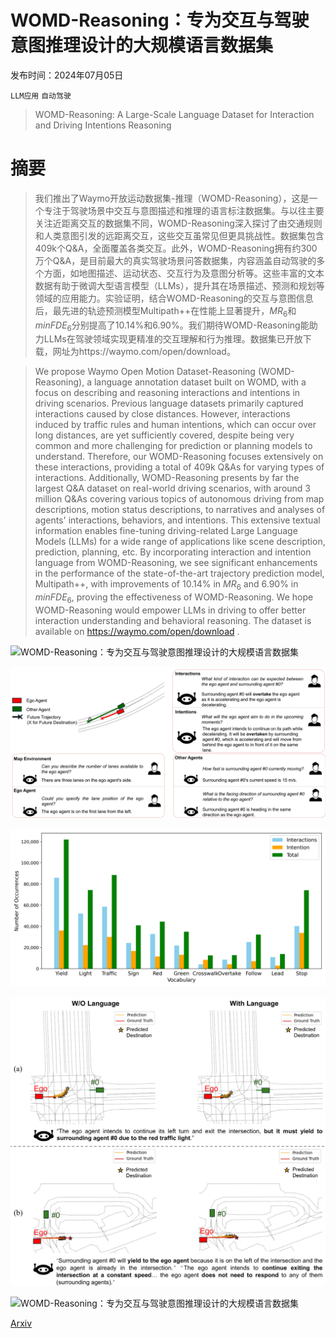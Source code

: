 # WOMD-Reasoning：专为交互与驾驶意图推理设计的大规模语言数据集

发布时间：2024年07月05日

`LLM应用` `自动驾驶`

> WOMD-Reasoning: A Large-Scale Language Dataset for Interaction and Driving Intentions Reasoning

# 摘要

> 我们推出了Waymo开放运动数据集-推理（WOMD-Reasoning），这是一个专注于驾驶场景中交互与意图描述和推理的语言标注数据集。与以往主要关注近距离交互的数据集不同，WOMD-Reasoning深入探讨了由交通规则和人类意图引发的远距离交互，这些交互虽常见但更具挑战性。数据集包含409k个Q&A，全面覆盖各类交互。此外，WOMD-Reasoning拥有约300万个Q&A，是目前最大的真实驾驶场景问答数据集，内容涵盖自动驾驶的多个方面，如地图描述、运动状态、交互行为及意图分析等。这些丰富的文本数据有助于微调大型语言模型（LLMs），提升其在场景描述、预测和规划等领域的应用能力。实验证明，结合WOMD-Reasoning的交互与意图信息后，最先进的轨迹预测模型Multipath++在性能上显著提升，$MR_6$和$minFDE_6$分别提高了10.14%和6.90%。我们期待WOMD-Reasoning能助力LLMs在驾驶领域实现更精准的交互理解和行为推理。数据集已开放下载，网址为https://waymo.com/open/download。

> We propose Waymo Open Motion Dataset-Reasoning (WOMD-Reasoning), a language annotation dataset built on WOMD, with a focus on describing and reasoning interactions and intentions in driving scenarios. Previous language datasets primarily captured interactions caused by close distances. However, interactions induced by traffic rules and human intentions, which can occur over long distances, are yet sufficiently covered, despite being very common and more challenging for prediction or planning models to understand. Therefore, our WOMD-Reasoning focuses extensively on these interactions, providing a total of 409k Q&As for varying types of interactions. Additionally, WOMD-Reasoning presents by far the largest Q&A dataset on real-world driving scenarios, with around 3 million Q&As covering various topics of autonomous driving from map descriptions, motion status descriptions, to narratives and analyses of agents' interactions, behaviors, and intentions. This extensive textual information enables fine-tuning driving-related Large Language Models (LLMs) for a wide range of applications like scene description, prediction, planning, etc. By incorporating interaction and intention language from WOMD-Reasoning, we see significant enhancements in the performance of the state-of-the-art trajectory prediction model, Multipath++, with improvements of 10.14% in $MR_6$ and 6.90% in $minFDE_6$, proving the effectiveness of WOMD-Reasoning. We hope WOMD-Reasoning would empower LLMs in driving to offer better interaction understanding and behavioral reasoning. The dataset is available on https://waymo.com/open/download .

![WOMD-Reasoning：专为交互与驾驶意图推理设计的大规模语言数据集](../../../paper_images/2407.04281/Ex2_Traffic_Light.png)

![WOMD-Reasoning：专为交互与驾驶意图推理设计的大规模语言数据集](../../../paper_images/2407.04281/Ex3_Pattern_Whole.png)

![WOMD-Reasoning：专为交互与驾驶意图推理设计的大规模语言数据集](../../../paper_images/2407.04281/Fig_vocab_stat.png)

![WOMD-Reasoning：专为交互与驾驶意图推理设计的大规模语言数据集](../../../paper_images/2407.04281/x1.png)

![WOMD-Reasoning：专为交互与驾驶意图推理设计的大规模语言数据集](../../../paper_images/2407.04281/Fig_SPP_Multipath.png)

[Arxiv](https://arxiv.org/abs/2407.04281)
